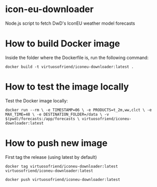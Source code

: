 # icon-eu-downloader
Node.js script to fetch DwD's IconEU weather model forecasts

# How to build Docker image

Inside the folder where the Dockerfile is, run the following command:

`docker build -t virtuosofriend/iconeu-downloader:latest .`

# How to test the image locally
Test the Docker image locally:

`docker run --rm \
  -e TIMESTAMP=06 \
  -e PRODUCTS=t_2m,ww,clct \
  -e MAX_TIME=48 \
  -e DESTINATION_FOLDER=/data \
  -v $(pwd)/forecasts:/app/forecasts \
  virtuosofriend/iconeu-downloader:latest
  `
# How to push new image
First tag the release (using latest by default)

`docker tag virtuosofriend/iconeu-downloader:latest virtuosofriend/iconeu-downloader:latest`

`docker push virtuosofriend/iconeu-downloader:latest`
